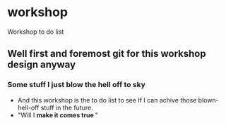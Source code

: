 # workshop
Workshop to do list
## Well first and foremost git for this workshop design anyway
### Some stuff I just blow the hell off to sky 
+ And this workshop is the to do list to see If I can achive those blown-hell-off stuff in the future. 
+ "Will I <b> make it comes true </b>"
